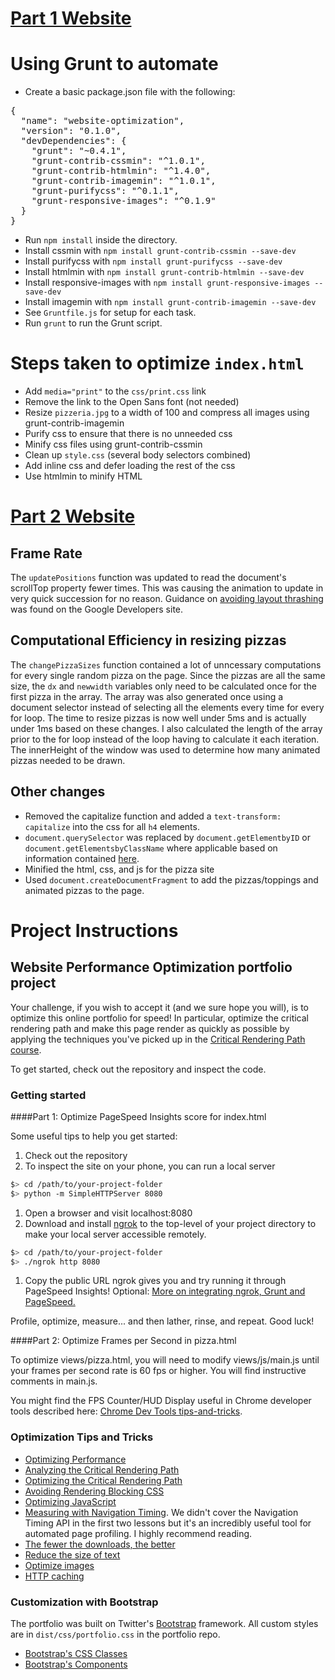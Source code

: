 # [Part 1 Website](https://mkuehn10.github.io/portfolio/optimize/)

# Using Grunt to automate
* Create a basic package.json file with the following:

<pre>{
  "name": "website-optimization",
  "version": "0.1.0",
  "devDependencies": {
    "grunt": "~0.4.1",
    "grunt-contrib-cssmin": "^1.0.1",
    "grunt-contrib-htmlmin": "^1.4.0",
    "grunt-contrib-imagemin": "^1.0.1",
    "grunt-purifycss": "^0.1.1",
    "grunt-responsive-images": "^0.1.9"
  }
}</pre>

* Run `npm install` inside the directory.
* Install cssmin with `npm install grunt-contrib-cssmin --save-dev`
* Install purifycss with `npm install grunt-purifycss --save-dev`
* Install htmlmin with `npm install grunt-contrib-htmlmin --save-dev`
* Install responsive-images with `npm install grunt-responsive-images --save-dev`
* Install imagemin with `npm install grunt-contrib-imagemin --save-dev`
* See `Gruntfile.js` for setup for each task.
* Run `grunt` to run the Grunt script.

# Steps taken to optimize `index.html`
* Add `media="print"` to the `css/print.css` link
* Remove the link to the Open Sans font (not needed)
* Resize `pizzeria.jpg` to a width of 100 and compress all images using grunt-contrib-imagemin
* Purify css to ensure that there is no unneeded css
* Minify css files using grunt-contrib-cssmin
* Clean up `style.css` (several body selectors combined)
* Add inline css and defer loading the rest of the css
* Use htmlmin to minify HTML

# [Part 2 Website](https://mkuehn10.github.io/portfolio/optimize/views/pizza.html)

## Frame Rate
The `updatePositions` function was updated to read the document's scrollTop property
fewer times.  This was causing the animation to update in very quick succession for no reason.
Guidance on [avoiding layout thrashing](https://developers.google.com/web/fundamentals/performance/rendering/avoid-large-complex-layouts-and-layout-thrashing#avoid-layout-thrashing) was found on the Google Developers site.

## Computational Efficiency in resizing pizzas
The `changePizzaSizes` function contained a lot of unncessary computations for every single
random pizza on the page.  Since the pizzas are all the same size, the `dx` and `newwidth`
variables only need to be calculated once for the first pizza in the array.  The array was also generated once
using a document selector instead of selecting all the elements every time for every for loop.  The time to
resize pizzas is now well under 5ms and is actually under 1ms based on these changes.
I also calculated the length of the array prior to the for loop instead of the loop
having to calculate it each iteration.  The innerHeight of the window was used to determine how many
animated pizzas needed to be drawn.

## Other changes
* Removed the capitalize function and added a `text-transform: capitalize` into the css
for all `h4` elements.
* `document.querySelector` was replaced by `document.getElementbyID`
or `document.getElementsbyClassName` where applicable
based on information contained [here](http://stackoverflow.com/questions/26848289/javascript-queryselector-vs-getelementbyid).
* Minified the html, css, and js for the pizza site
* Used `document.createDocumentFragment` to add the pizzas/toppings and animated pizzas to the page.



# Project Instructions
## Website Performance Optimization portfolio project

Your challenge, if you wish to accept it (and we sure hope you will), is to optimize this online portfolio for speed! In particular, optimize the critical rendering path and make this page render as quickly as possible by applying the techniques you've picked up in the [Critical Rendering Path course](https://www.udacity.com/course/ud884).

To get started, check out the repository and inspect the code.

### Getting started

####Part 1: Optimize PageSpeed Insights score for index.html

Some useful tips to help you get started:

1. Check out the repository
1. To inspect the site on your phone, you can run a local server

  ```bash
  $> cd /path/to/your-project-folder
  $> python -m SimpleHTTPServer 8080
  ```

1. Open a browser and visit localhost:8080
1. Download and install [ngrok](https://ngrok.com/) to the top-level of your project directory to make your local server accessible remotely.

  ``` bash
  $> cd /path/to/your-project-folder
  $> ./ngrok http 8080
  ```

1. Copy the public URL ngrok gives you and try running it through PageSpeed Insights! Optional: [More on integrating ngrok, Grunt and PageSpeed.](http://www.jamescryer.com/2014/06/12/grunt-pagespeed-and-ngrok-locally-testing/)

Profile, optimize, measure... and then lather, rinse, and repeat. Good luck!

####Part 2: Optimize Frames per Second in pizza.html

To optimize views/pizza.html, you will need to modify views/js/main.js until your frames per second rate is 60 fps or higher. You will find instructive comments in main.js.

You might find the FPS Counter/HUD Display useful in Chrome developer tools described here: [Chrome Dev Tools tips-and-tricks](https://developer.chrome.com/devtools/docs/tips-and-tricks).

### Optimization Tips and Tricks
* [Optimizing Performance](https://developers.google.com/web/fundamentals/performance/ "web performance")
* [Analyzing the Critical Rendering Path](https://developers.google.com/web/fundamentals/performance/critical-rendering-path/analyzing-crp.html "analyzing crp")
* [Optimizing the Critical Rendering Path](https://developers.google.com/web/fundamentals/performance/critical-rendering-path/optimizing-critical-rendering-path.html "optimize the crp!")
* [Avoiding Rendering Blocking CSS](https://developers.google.com/web/fundamentals/performance/critical-rendering-path/render-blocking-css.html "render blocking css")
* [Optimizing JavaScript](https://developers.google.com/web/fundamentals/performance/critical-rendering-path/adding-interactivity-with-javascript.html "javascript")
* [Measuring with Navigation Timing](https://developers.google.com/web/fundamentals/performance/critical-rendering-path/measure-crp.html "nav timing api"). We didn't cover the Navigation Timing API in the first two lessons but it's an incredibly useful tool for automated page profiling. I highly recommend reading.
* <a href="https://developers.google.com/web/fundamentals/performance/optimizing-content-efficiency/eliminate-downloads.html">The fewer the downloads, the better</a>
* <a href="https://developers.google.com/web/fundamentals/performance/optimizing-content-efficiency/optimize-encoding-and-transfer.html">Reduce the size of text</a>
* <a href="https://developers.google.com/web/fundamentals/performance/optimizing-content-efficiency/image-optimization.html">Optimize images</a>
* <a href="https://developers.google.com/web/fundamentals/performance/optimizing-content-efficiency/http-caching.html">HTTP caching</a>

### Customization with Bootstrap
The portfolio was built on Twitter's <a href="http://getbootstrap.com/">Bootstrap</a> framework. All custom styles are in `dist/css/portfolio.css` in the portfolio repo.

* <a href="http://getbootstrap.com/css/">Bootstrap's CSS Classes</a>
* <a href="http://getbootstrap.com/components/">Bootstrap's Components</a>